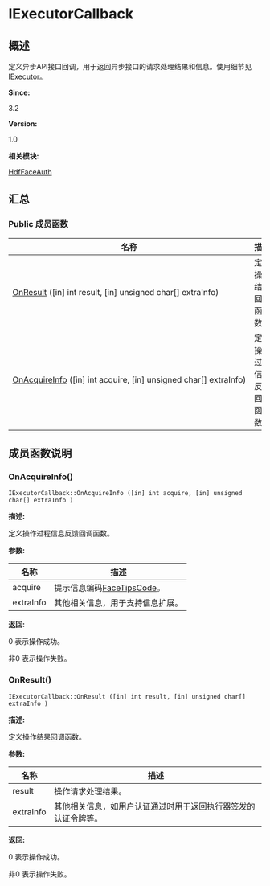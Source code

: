 # IExecutorCallback


## 概述

定义异步API接口回调，用于返回异步接口的请求处理结果和信息。使用细节见[IExecutor](interface_i_executor_faceauth.md)。

**Since:**

3.2

**Version:**

1.0

**相关模块:**

[HdfFaceAuth](_hdf_face_auth.md)


## 汇总


### Public 成员函数

  | 名称 | 描述 | 
| -------- | -------- |
| [OnResult](#onresult)&nbsp;([in]&nbsp;int&nbsp;result,&nbsp;[in]&nbsp;unsigned&nbsp;char[]&nbsp;extraInfo) | 定义操作结果回调函数。 | 
| [OnAcquireInfo](#onacquireinfo)&nbsp;([in]&nbsp;int&nbsp;acquire,&nbsp;[in]&nbsp;unsigned&nbsp;char[]&nbsp;extraInfo) | 定义操作过程信息反馈回调函数。 | 


## 成员函数说明


### OnAcquireInfo()

  
```
IExecutorCallback::OnAcquireInfo ([in] int acquire, [in] unsigned char[] extraInfo )
```

**描述:**

定义操作过程信息反馈回调函数。

**参数:**

  | 名称 | 描述 | 
| -------- | -------- |
| acquire | 提示信息编码[FaceTipsCode](_hdf_face_auth.md#facetipscode)。 | 
| extraInfo | 其他相关信息，用于支持信息扩展。 | 

**返回:**

0 表示操作成功。

非0 表示操作失败。


### OnResult()

  
```
IExecutorCallback::OnResult ([in] int result, [in] unsigned char[] extraInfo )
```

**描述:**

定义操作结果回调函数。

**参数:**

  | 名称 | 描述 | 
| -------- | -------- |
| result | 操作请求处理结果。 | 
| extraInfo | 其他相关信息，如用户认证通过时用于返回执行器签发的认证令牌等。 | 

**返回:**

0 表示操作成功。

非0 表示操作失败。
